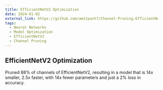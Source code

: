 ```yaml
---
title: EfficientNetV2 Optimization
date: 2024-01-02
external_link: https://github.com/amitpant7/Channel-Pruning-EfficientNetV2
tags:
  - Neural Networks
  - Model Optimization
  - EfficientNetV2
  - Channel Pruning
---
```


## EfficientNetV2 Optimization

Pruned 88% of channels of EfficientNetV2, resulting in a model that is 14x smaller, 2.5x faster, with 14x fewer parameters and just a 2% loss in accuracy.

